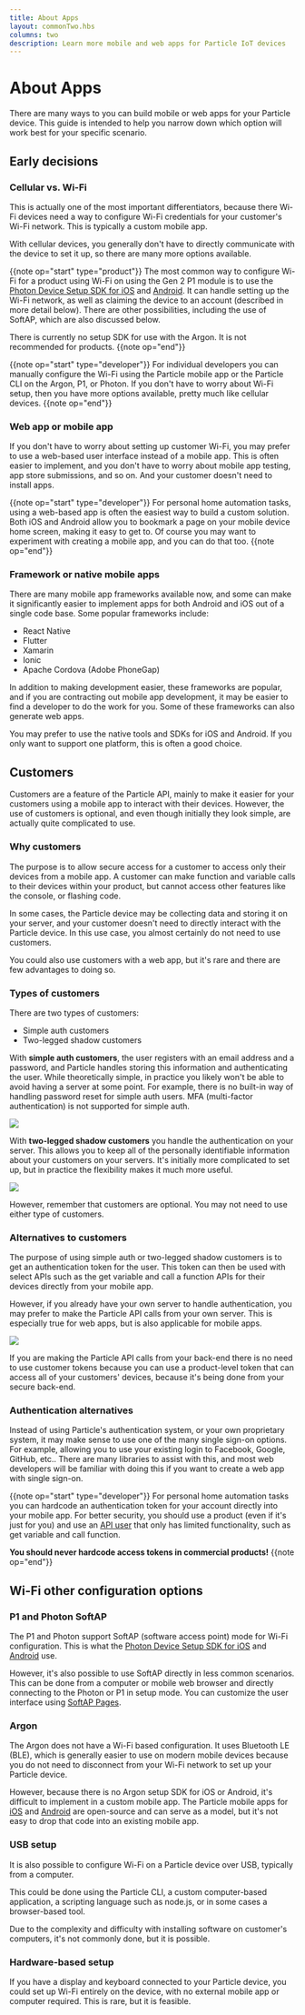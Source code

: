 ```yaml
---
title: About Apps
layout: commonTwo.hbs
columns: two
description: Learn more mobile and web apps for Particle IoT devices
---
```


# About Apps

There are many ways to you can build mobile or web apps for your Particle device. This guide is intended to help you narrow down which option will work best for your specific scenario.

## Early decisions

### Cellular vs. Wi-Fi

This is actually one of the most important differentiators, because there Wi-Fi devices need a way to configure Wi-Fi credentials for your customer's Wi-Fi network. This is typically a custom mobile app.

With cellular devices, you generally don't have to directly communicate with the device to set it up, so there are many more options available.

{{note op="start" type="product"}}
The most common way to configure Wi-Fi for a product using Wi-Fi on using the Gen 2 P1 module is to use the [Photon Device Setup SDK for iOS](/reference/SDKs/ios/) and [Android](/reference/SDKs/android/). It can handle setting up the Wi-Fi network, as well as claiming the device to an account (described in more detail below). There are other possibilities, including the use of SoftAP, which are also discussed below.

There is currently no setup SDK for use with the Argon. It is not recommended for products.
{{note op="end"}}

{{note op="start" type="developer"}}
For individual developers you can manually configure the Wi-Fi using the Particle mobile app or the Particle CLI on the Argon, P1, or Photon. If you don't have to worry about Wi-Fi setup, then you have more options available, pretty much like cellular devices.
{{note op="end"}}


### Web app or mobile app

If you don't have to worry about setting up customer Wi-Fi, you may prefer to use a web-based user interface instead of a mobile app. This is often easier to implement, and you don't have to worry about mobile app testing, app store submissions, and so on. And your customer doesn't need to install apps.

{{note op="start" type="developer"}}
For personal home automation tasks, using a web-based app is often the easiest way to build a custom solution. Both iOS and Android allow you to bookmark a page on your mobile device home screen, making it easy to get to. Of course you may want to experiment with creating a mobile app, and you can do that too.
{{note op="end"}}


### Framework or native mobile apps

There are many mobile app frameworks available now, and some can make it significantly easier to implement apps for both Android and iOS out of a single code base. Some popular frameworks include:

- React Native
- Flutter
- Xamarin
- Ionic
- Apache Cordova (Adobe PhoneGap)

In addition to making development easier, these frameworks are popular, and if you are contracting out mobile app development, it may be easier to find a developer to do the work for you. Some of these frameworks can also generate web apps.

You may prefer to use the native tools and SDKs for iOS and Android. If you only want to support one platform, this is often a good choice.

## Customers

Customers are a feature of the Particle API, mainly to make it easier for your customers using a mobile app to interact with their devices. However, the use of customers is optional, and even though initially they look simple, are actually quite complicated to use.

### Why customers

The purpose is to allow secure access for a customer to access only their devices from a mobile app. A customer can make function and variable calls to their devices within your product, but cannot access other features like the console, or flashing code.

In some cases, the Particle device may be collecting data and storing it on your server, and your customer doesn't need to directly interact with the Particle device. In this use case, you almost certainly do not need to use customers.

You could also use customers with a web app, but it's rare and there are few advantages to doing so.

### Types of customers

There are two types of customers:

- Simple auth customers
- Two-legged shadow customers

With **simple auth customers**, the user registers with an email address and a password, and Particle handles storing this information and authenticating the user. While theoretically simple, in practice you likely won't be able to avoid having a server at some point. For example, there is no built-in way of handling password reset for simple auth users. MFA (multi-factor authentication) is not supported for simple auth.

![](/assets/images/tutorials/simple-auth.png)

With **two-legged shadow customers** you handle the authentication on your server. This allows you to keep all of the personally identifiable information about your customers on your servers. It's initially more complicated to set up, but in practice the flexibility makes it much more useful.

![](/assets/images/tutorials/two-legged.png)


However, remember that customers are optional. You may not need to use either type of customers.

### Alternatives to customers

The purpose of using simple auth or two-legged shadow customers is to get an authentication token for the user. This token can then be used with select APIs such as the get variable and call a function APIs for their devices directly from your mobile app.

However, if you already have your own server to handle authentication, you may prefer to make the Particle API calls from your own server. This is especially true for web apps, but is also applicable for mobile apps.

![](/assets/images/tutorials/your-server.png)

If you are making the Particle API calls from your back-end there is no need to use customer tokens because you can use a product-level token that can access all of your customers' devices, because it's being done from your secure back-end.

### Authentication alternatives

Instead of using Particle's authentication system, or your own proprietary system, it may make sense to use one of the many single sign-on options. For example, allowing you to use your existing login to Facebook, Google, GitHub, etc.. There are many libraries to assist with this, and most web developers will be familiar with doing this if you want to create a web app with single sign-on.

{{note op="start" type="developer"}}
For personal home automation tasks you can hardcode an authentication token for your account directly into your mobile app. For better security, you should use a product (even if it's just for you) and use an [API user](/reference/device-cloud/api/#api-users) that only has limited functionality, such as get variable and call function. 

**You should never hardcode access tokens in commercial products!**
{{note op="end"}}


## Wi-Fi other configuration options

### P1 and Photon SoftAP

The P1 and Photon support SoftAP (software access point) mode for Wi-Fi configuration. This is what the [Photon Device Setup SDK for iOS](/reference/SDKs/ios/) and [Android](/reference/SDKs/android/) use. 

However, it's also possible to use SoftAP directly in less common scenarios. This can be done from a computer or mobile web browser and directly connecting to the Photon or P1 in setup mode. You can customize the user interface using [SoftAP Pages](/reference/device-os/firmware/#softap-http-pages).

### Argon

The Argon does not have a Wi-Fi based configuration. It uses Bluetooth LE (BLE), which is generally easier to use on modern mobile devices because you do not need to disconnect from your Wi-Fi network to set up your Particle device.

However, because there is no Argon setup SDK for iOS or Android, it's difficult to implement in a custom mobile app. The Particle mobile apps for [iOS](https://github.com/particle-iot/particle-tinker-app-ios) and [Android](https://github.com/particle-iot/particle-android) are open-source and can serve as a model, but it's not easy to drop that code into an existing mobile app.

### USB setup

It is also possible to configure Wi-Fi on a Particle device over USB, typically from a computer.

This could be done using the Particle CLI, a custom computer-based application, a scripting language such as node.js, or in some cases a browser-based tool.

Due to the complexity and difficulty with installing software on customer's computers, it's not commonly done, but it is possible.

### Hardware-based setup

If you have a display and keyboard connected to your Particle device, you could set up Wi-Fi entirely on the device, with no external mobile app or computer required. This is rare, but it is feasible. 


